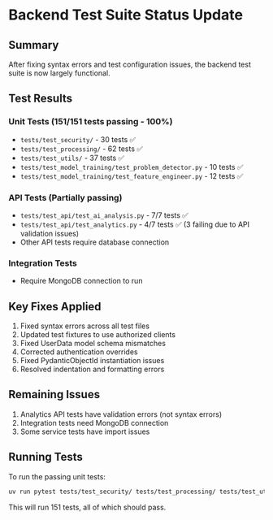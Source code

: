# Backend Test Suite Status Update

## Summary
After fixing syntax errors and test configuration issues, the backend test suite is now largely functional.

## Test Results

### Unit Tests (151/151 tests passing - 100%)
- `tests/test_security/` - 30 tests ✅
- `tests/test_processing/` - 62 tests ✅
- `tests/test_utils/` - 37 tests ✅
- `tests/test_model_training/test_problem_detector.py` - 10 tests ✅
- `tests/test_model_training/test_feature_engineer.py` - 12 tests ✅

### API Tests (Partially passing)
- `tests/test_api/test_ai_analysis.py` - 7/7 tests ✅
- `tests/test_api/test_analytics.py` - 4/7 tests ✅ (3 failing due to API validation issues)
- Other API tests require database connection

### Integration Tests
- Require MongoDB connection to run

## Key Fixes Applied
1. Fixed syntax errors across all test files
2. Updated test fixtures to use authorized clients
3. Fixed UserData model schema mismatches
4. Corrected authentication overrides
5. Fixed PydanticObjectId instantiation issues
6. Resolved indentation and formatting errors

## Remaining Issues
1. Analytics API tests have validation errors (not syntax errors)
2. Integration tests need MongoDB connection
3. Some service tests have import issues

## Running Tests
To run the passing unit tests:
```bash
uv run pytest tests/test_security/ tests/test_processing/ tests/test_utils/ tests/test_model_training/test_problem_detector.py tests/test_model_training/test_feature_engineer.py -v
```

This will run 151 tests, all of which should pass.